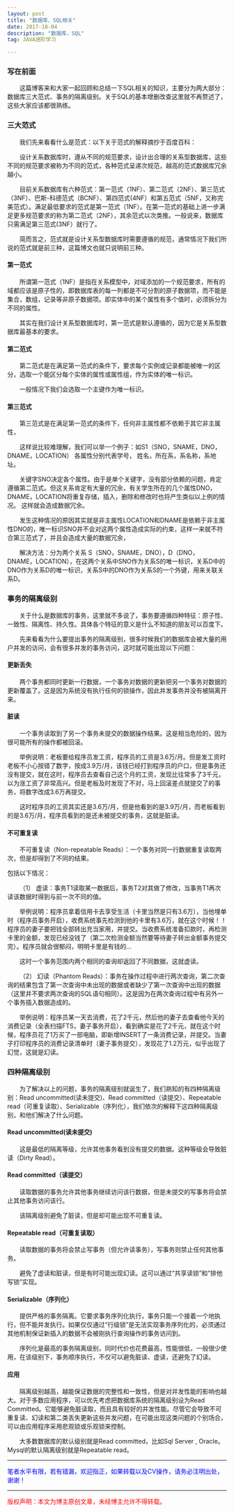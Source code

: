 ```yaml
---
layout: post
title: "数据库、SQL相关"
date: 2017-10-04
description: "数据库，SQL"
tag: JAVA进阶学习

---
```


### 写在前面

&emsp;&emsp;这篇博客来和大家一起回顾和总结一下SQL相关的知识，主要分为两大部分：数据库三大范式、事务的隔离级别。关于SQL的基本增删改查这里就不再赘述了，这些大家应该都很熟练。

### 三大范式

&emsp;&emsp;我们先来看看什么是范式：以下关于范式的解释摘抄于百度百科：

&emsp;&emsp;设计关系数据库时，遵从不同的规范要求，设计出合理的关系型数据库，这些不同的规范要求被称为不同的范式，各种范式呈递次规范，越高的范式数据库冗余越小。

&emsp;&emsp;目前关系数据库有六种范式：第一范式（1NF）、第二范式（2NF）、第三范式（3NF）、巴斯-科德范式（BCNF）、第四范式(4NF）和第五范式（5NF，又称完美范式）。满足最低要求的范式是第一范式（1NF）。在第一范式的基础上进一步满足更多规范要求的称为第二范式（2NF），其余范式以次类推。一般说来，数据库只需满足第三范式(3NF）就行了。

&emsp;&emsp;简而言之，范式就是设计关系型数据库时需要遵循的规范，通常情况下我们所说的范式就是前三种，这篇博文也就只说明前三种。

#### 第一范式

&emsp;&emsp;所谓第一范式（1NF）是指在关系模型中，对域添加的一个规范要求，所有的域都应该是原子性的，即数据库表的每一列都是不可分割的原子数据项，而不能是集合，数组，记录等非原子数据项。即实体中的某个属性有多个值时，必须拆分为不同的属性。

&emsp;&emsp;其实在我们设计关系型数据库时，第一范式是默认遵循的，因为它是关系型数据库最基本的要求。

#### 第二范式

&emsp;&emsp;第二范式是在满足第一范式的条件下，要求每个实例或记录都能被唯一的区分，选取一个能区分每个实体的属性或属性组，作为实体的唯一标识。

&emsp;&emsp;一般情况下我们会选取一个主键作为唯一标识。

#### 第三范式

&emsp;&emsp;第三范式是在满足第一范式的条件下，任何非主属性都不依赖于其它非主属性，

&emsp;&emsp;这样说比较难理解，我们可以举一个例子：如S1（SNO，SNAME，DNO，DNAME，LOCATION） 各属性分别代表学号， 姓名，所在系，系名称，系地址。

&emsp;&emsp;关键字SNO决定各个属性。由于是单个关键字，没有部分依赖的问题，肯定遵循第二范式。但这关系肯定有大量的冗余，有关学生所在的几个属性DNO，DNAME，LOCATION将重复存储，插入，删除和修改时也将产生类似以上例的情况。 这样就会造成数据冗余。

&emsp;&emsp;发生这种情况的原因其实就是非主属性LOCATION和DNAME是依赖于非主属性DNO的，唯一标识SNO并不会对这两个属性造成实际的约束，这样一来就不符合第三范式了，并且会造成大量的数据冗余，

&emsp;&emsp;解决方法：分为两个关系 S（SNO，SNAME，DNO），D（DNO，DNAME，LOCATION），在这两个关系中SNO作为关系S的唯一标识，关系D中的DNO作为关系D的唯一标识，关系S中的DNO作为关系S的一个外键，用来关联关系D。

### 事务的隔离级别

&emsp;&emsp;关于什么是数据库的事务，这里就不多说了，事务要遵循四种特征：原子性、一致性、隔离性、持久性。具体各个特征的意义是什么不知道的朋友可以百度下。

&emsp;&emsp;先来看看为什么要提出事务的隔离级别，很多时候我们的数据库会被大量的用户并发的访问，会有很多并发的事务访问，这时就可能出现以下问题：

#### 更新丢失
&emsp;&emsp;两个事务都同时更新一行数据，一个事务对数据的更新把另一个事务对数据的更新覆盖了。这是因为系统没有执行任何的锁操作，因此并发事务并没有被隔离开来。

#### 脏读
&emsp;&emsp;一个事务读取到了另一个事务未提交的数据操作结果。这是相当危险的，因为很可能所有的操作都被回滚。

&emsp;&emsp;举例说明：老板要给程序员发工资，程序员的工资是3.6万/月。但是发工资时老板不小心按错了数字，按成3.9万/月，该钱已经打到程序员的户口，但是事务还没有提交，就在这时，程序员去查看自己这个月的工资，发现比往常多了3千元，以为涨工资了非常高兴。但是老板及时发现了不对，马上回滚差点就提交了的事务，将数字改成3.6万再提交。

&emsp;&emsp;这时程序员的工资其实还是3.6万/月，但是他看到的是3.9万/月，而老板看到的是3.6万/月，程序员看到的是还未被提交的事务，这就是脏读。

#### 不可重复读
&emsp;&emsp;不可重复读（Non-repeatable Reads）：一个事务对同一行数据重复读取两次，但是却得到了不同的结果。

包括以下情况：

&emsp;&emsp;（1） 虚读：事务T1读取某一数据后，事务T2对其做了修改，当事务T1再次读该数据时得到与前一次不同的值。


&emsp;&emsp;举例说明：程序员拿着信用卡去享受生活（卡里当然是只有3.6万），当他埋单时（程序员事务开启），收费系统事先检测到他的卡里有3.6万，就在这个时候！！程序员的妻子要把钱全部转出充当家用，并提交。当收费系统准备扣款时，再检测卡里的金额，发现已经没钱了（第二次检测金额当然要等待妻子转出金额事务提交完）。程序员就会很郁闷，明明卡里是有钱的…

&emsp;&emsp;这时一个事务范围内两个相同的查询却返回了不同数据，这就虚读。

&emsp;&emsp;（2） 幻读（Phantom Reads）：事务在操作过程中进行两次查询，第二次查询的结果包含了第一次查询中未出现的数据或者缺少了第一次查询中出现的数据（这里并不要求两次查询的SQL语句相同）。这是因为在两次查询过程中有另外一个事务插入数据造成的。

&emsp;&emsp;举例说明：程序员某一天去消费，花了2千元，然后他的妻子去查看他今天的消费记录（全表扫描FTS，妻子事务开启），看到确实是花了2千元，就在这个时候，程序员花了1万买了一部电脑，即新增INSERT了一条消费记录，并提交。当妻子打印程序员的消费记录清单时（妻子事务提交），发现花了1.2万元，似乎出现了幻觉，这就是幻读。
### 四种隔离级别
&emsp;&emsp;为了解决以上的问题，事务的隔离级别就诞生了，我们熟知的有四种隔离级别：Read uncommitted(读未提交)、Read committed（读提交）、Repeatable read（可重复读取）、Serializable（序列化），我们依次的解释下这四种隔离级别，和他们解决了什么问题。

#### Read uncommitted(读未提交)

&emsp;&emsp;这是最低的隔离等级，允许其他事务看到没有提交的数据。这种等级会导致脏读（Dirty Read）。

#### Read committed（读提交）

&emsp;&emsp;读取数据的事务允许其他事务继续访问该行数据，但是未提交的写事务将会禁止其他事务访问该行。

&emsp;&emsp;该隔离级别避免了脏读，但是却可能出现不可重复读。

#### Repeatable read（可重复读取）

&emsp;&emsp;读取数据的事务将会禁止写事务（但允许读事务），写事务则禁止任何其他事务。

&emsp;&emsp;避免了虚读和脏读，但是有时可能出现幻读。这可以通过“共享读锁”和“排他写锁”实现。

#### Serializable（序列化）

&emsp;&emsp;提供严格的事务隔离。它要求事务序列化执行，事务只能一个接着一个地执行，但不能并发执行。如果仅仅通过“行级锁”是无法实现事务序列化的，必须通过其他机制保证新插入的数据不会被刚执行查询操作的事务访问到。

&emsp;&emsp;序列化是最高的事务隔离级别，同时代价也花费最高，性能很低，一般很少使用，在该级别下，事务顺序执行，不仅可以避免脏读、虚读，还避免了幻读。

#### 应用

&emsp;&emsp;隔离级别越高，越能保证数据的完整性和一致性，但是对并发性能的影响也越大。对于多数应用程序，可以优先考虑把数据库系统的隔离级别设为Read Committed。它能够避免脏读取，而且具有较好的并发性能。尽管它会导致不可重复读、幻读和第二类丢失更新这些并发问题，在可能出现这类问题的个别场合，可以由应用程序采用悲观锁或乐观锁来控制。

&emsp;&emsp;大多数数据库的默认级别就是Read committed，比如Sql Server , Oracle。Mysql的默认隔离级别就是Repeatable read。

----------
<font color="blue">笔者水平有限，若有错漏，欢迎指正，如果转载以及CV操作，请务必注明出处，谢谢！</font>

----------



<font color="red">版权声明：本文为博主原创文章，未经博主允许不得转载。</font>
